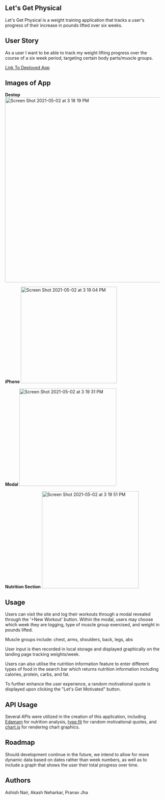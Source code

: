 
## Let's Get Physical

Let's Get Physical is a weight training application that tracks a user's progress of their increase in pounds lifted over six weeks. 

## User Story 
As a user I want to be able to track my weight lifting progress over the course of a six week period, targeting certain body parts/muscle groups.


[Link To Deployed App](https://sharni595.github.io/lets-get-physical/)

## Images of App

**Destop**
<img width="600" alt="Screen Shot 2021-05-02 at 3 18 19 PM" src="https://user-images.githubusercontent.com/33267456/116828133-0ab56b00-ab5a-11eb-81e5-9357f457c2ff.png">

**iPhone**
<img width="313" alt="Screen Shot 2021-05-02 at 3 19 04 PM" src="https://user-images.githubusercontent.com/33267456/116828170-3b95a000-ab5a-11eb-9f6b-5d5362551168.png">

**Modal**
<img width="316" alt="Screen Shot 2021-05-02 at 3 19 31 PM" src="https://user-images.githubusercontent.com/33267456/116828178-4a7c5280-ab5a-11eb-8a3e-f707ccd18d64.png">

**Nutrition Section**
<img width="315" alt="Screen Shot 2021-05-02 at 3 19 51 PM" src="https://user-images.githubusercontent.com/33267456/116828188-5a943200-ab5a-11eb-8f7c-055c7dcf25f0.png">


## Usage

Users can visit the site and log their workouts through a modal revealed through the '+New Workout' button. Within the modal, users may choose which week they are logging, type of muscle group exercised, and weight in pounds lifted. 

Muscle groups include: chest, arms, shoulders, back, legs, abs

User input is then recorded in local storage and displayed graphically on the landing page tracking weights/week.

Users can also utilise the nutrition information feature to enter different types of food in the search bar which returns nutrition information including calories, protein, carbs, and fat.

To further enhance the user experience, a random motivational quote is displayed upon clicking the "Let's Get Motivated" button.


## API Usage

Several APIs were utilized in the creation of this application, including [Edamam](https://www.edamam.com/) for nutrition analysis, [type.fit](https://type.fit/api/quotes) for random motivational quotes, and [chart.js](https://www.chartjs.org/) for rendering chart graphics.

## Roadmap

Should development continue in the future, we intend to allow for more dynamic data based on dates rather than week numbers, as well as to include a graph that shows the user their total progress over time.

## Authors

Ashish Nair, Akash Neharkar, Pranav Jha

